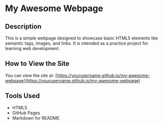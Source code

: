 # My Awesome Webpage

## Description
This is a simple webpage designed to showcase basic HTML5 elements like semantic tags, images, and links. It is intended as a practice project for learning web development.

## How to View the Site
You can view the site at: [https://yourusername.github.io/my-awesome-webpage](https://yourusername.github.io/my-awesome-webpage)

## Tools Used
- HTML5
- GitHub Pages
- Markdown for README
